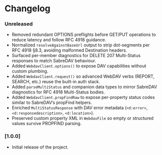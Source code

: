 # Changelog

### Unreleased
- Removed redundant OPTIONS preflights before GET/PUT operations to reduce latency and follow RFC 4918 guidance.
- Normalized `resolveAgainstBaseUrl` output to strip dot-segments per RFC 4918 §8.3, avoiding malformed Destination headers.
- Surfaced per-member diagnostics for DELETE 207 Multi-Status responses to match SabreDAV behaviour.
- Added `WebdavClient.options()` to expose DAV capabilities without custom plumbing.
- Added `WebdavClient.request()` so advanced WebDAV verbs (REPORT, SEARCH, etc.) reuse the built-in auth stack.
- Added `parseMultiStatus` and companion data types to mirror SabreDAV diagnostics for RFC 4918 Multi-Status bodies.
- Added `WebdavClient.propFindRaw` to expose per-property status codes similar to SabreDAV’s propFind helpers.
- Enriched `MultiStatusResponse` with DAV error metadata (`<d:error>`, `<d:responsedescription>`, `<d:location>`).
- Preserved custom property XML in `WebdavFile` so empty or structured values survive PROPFIND parsing.

### [1.0.0]
- Initial release of the project.
